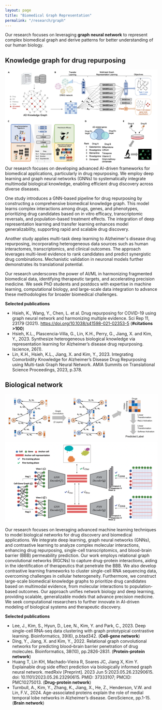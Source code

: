 ```yaml
---
layout: page
title: "Biomedical Graph Representation"
permalink: "/research/graph"
---
```


Our research focuses on leveraging **graph neural network** to represent complex biomedical graph and derive patterns for better understanding of our human biology. 

## Knowledge graph for drug repurposing
![alt text](../../assets/images/research/ad-hetero.png)
Our research focuses on developing advanced AI-driven frameworks for biomedical applications, particularly in drug repurposing. We employ deep learning and graph neural networks (GNNs) to systematically integrate multimodal biological knowledge, enabling efficient drug discovery across diverse diseases.

One study introduces a GNN-based pipeline for drug repurposing by constructing a comprehensive biomedical knowledge graph. This model learns complex interactions among drugs, genes, and phenotypes, prioritizing drug candidates based on in vitro efficacy, transcriptomic reversals, and population-based treatment effects. The integration of deep representation learning and transfer learning enhances model generalizability, supporting rapid and scalable drug discovery.

Another study applies multi-task deep learning to Alzheimer's disease drug repurposing, incorporating heterogeneous data sources such as human interactomes, transcriptomics, and clinical outcomes. The approach leverages multi-level evidence to rank candidates and predict synergistic drug combinations. Mechanistic validation in neuronal models further demonstrates its translational potential.

Our research underscores the power of AI/ML in harmonizing fragmented biomedical data, identifying therapeutic targets, and accelerating precision medicine. We seek PhD students and postdocs with expertise in machine learning, computational biology, and large-scale data integration to advance these methodologies for broader biomedical challenges.

**Selected publications**
- Hsieh, K., Wang, Y., Chen, L. et al. Drug repurposing for COVID-19 using graph neural network and harmonizing multiple evidence. Sci Rep 11, 23179 (2021). https://doi.org/10.1038/s41598-021-02353-5 (**#citations >100**)
- Hsieh, K.L., Plascencia-Villa, G., Lin, K.H., Perry, G., Jiang, X. and Kim, Y., 2023. Synthesize heterogeneous biological knowledge via representation learning for Alzheimer’s disease drug repurposing. Iscience, 26(1).
- Lin, K.H., Hsieh, K.L., Jiang, X. and Kim, Y., 2023. Integrating Comorbidity Knowledge for Alzheimer’s Disease Drug Repurposing using Multi-task Graph Neural Network. AMIA Summits on Translational Science Proceedings, 2023, p.378.


## Biological network
![alt text](../../assets/images/research/bbb.png)![alt text](../../assets/images/research/scGPCL.png)

Our research focuses on leveraging advanced machine learning techniques to model biological networks for drug discovery and biomedical applications. We integrate deep learning, graph neural networks (GNNs), and contrastive learning to analyze complex molecular interactions, enhancing drug repurposing, single-cell transcriptomics, and blood-brain barrier (BBB) permeability prediction. Our work employs relational graph convolutional networks (RGCNs) to capture drug-protein interactions, aiding in the identification of therapeutics that penetrate the BBB. We also develop contrastive learning frameworks to cluster single-cell RNA sequencing data, overcoming challenges in cellular heterogeneity. Furthermore, we construct large-scale biomedical knowledge graphs to prioritize drug candidates based on multimodal evidence, from molecular interactions to population-based outcomes. Our approach unifies network biology and deep learning, providing scalable, generalizable models that advance precision medicine. We seek computational researchers to further innovate in AI-driven modeling of biological systems and therapeutic discovery.


**Selected publications**
- Lee, J., Kim, S., Hyun, D., Lee, N., Kim, Y. and Park, C., 2023. Deep single-cell RNA-seq data clustering with graph prototypical contrastive learning. Bioinformatics, 39(6), p.btad342. (**Cell-gene network**)
- Ding, Y., Jiang, X. and Kim, Y., 2022. Relational graph convolutional networks for predicting blood–brain barrier penetration of drug molecules. Bioinformatics, 38(10), pp.2826-2831. (**Protein-protein network**)
- Huang T, Lin KH, Machado-Vieira R, Soares JC, Jiang X, Kim Y. Explainable drug side effect prediction via biologically informed graph neural network. medRxiv [Preprint]. 2023 Jun 5:2023.05.26.23290615. doi: 10.1101/2023.05.26.23290615. PMID: 37333107; PMCID: PMC10275013. (**Drug-protein network**)
- Turnbull, A., Kim, Y., Zhang, K., Jiang, X., He, Z., Henderson, V.W. and Lin, F.V., 2024. Age-associated proteins explain the role of medial temporal lobe networks in Alzheimer’s disease. GeroScience, pp.1-15. (**Brain network**)
